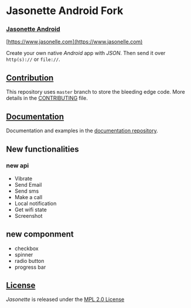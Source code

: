 # Jasonette Android Fork
### [Jasonette Android](https://www.jasonelle.com)

[https://www.jasonelle.com](https://www.jasonelle.com)

Create your own native *Android* app with *JSON*. Then send it over `http(s)://` or `file://`.

## [Contribution](CONTRIBUTING.md)

This repository uses `master` branch to store the bleeding
edge code. More details in the [CONTRIBUTING](CONTRIBUTING.md) file.

## [Documentation](https://jasonelle.com/docs)

Documentation and examples in the [documentation repository](https://github.com/jasonelle/docs).

## New functionalities


### new api
* Vibrate
* Send Email
* Send sms
* Make a call
* Local notification
* Get wifi state
* Screenshot

## new componment
* checkbox
* spinner
* radio button
* progress bar

## [License](LICENSE)

*Jasonette* is released under the [MPL 2.0 License](https://opensource.org/licenses/MPL-2.0)

